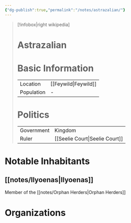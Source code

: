 ```yaml
---
{"dg-publish":true,"permalink":"/notes/astrazalian/"}
---
```


> [!infobox|right wikipedia]
> # Astrazalian
># Basic Information
> |  |   |
> | ---- | --- |
> | Location | [[Feywild\|Feywild]] |
> | Population | - |  
> # Politics
>  |  |   |
> | ---- | --- |
> | Government | Kingdom |
> | Ruler |  [[Seelie Court\|Seelie Court]] |

# Notable Inhabitants
## [[notes/Ilyoenas\|Ilyoenas]]
Member of the [[notes/Orphan Herders\|Orphan Herders]]
# Organizations
